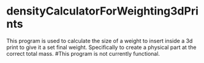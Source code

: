# densityCalculatorForWeighting3dPrints
This program is used to calculate the size of a weight to insert inside a 3d print to give it a set final weight. Specifically to create a physical part at the correct total mass.
#This program is not currently functional.
